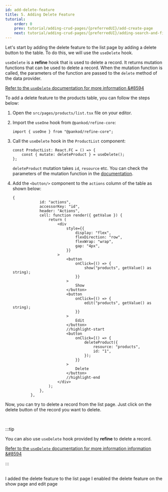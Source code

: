 ```yaml
---
id: add-delete-feature
title: 5. Adding Delete Feature
tutorial:
    order: 0
    prev: tutorial/adding-crud-pages/{preferredUI}/add-create-page
    next: tutorial/adding-crud-pages/{preferredUI}/adding-search-and-filters
---
```


Let's start by adding the delete feature to the list page by adding a delete button to the table. To do this, we will use the `useDelete` hook.

`useDelete` is a **refine** hook that is used to delete a record. It returns mutation functions that can be used to delete a record. When the mutation function is called, the parameters of the function are passed to the `delete` method of the data provider.

[Refer to the `useDelete` documentation for more information &#8594](/docs/api-reference/core/hooks/data/useDelete/)

To add a delete feature to the products table, you can follow the steps below:

1. Open the `src/pages/products/list.tsx` file on your editor.

2. Import the `useOne` hook from `@pankod/refine-core`:

    ```tsx
    import { useOne } from "@pankod/refine-core";
    ```

3. Call the `useDelete` hook in the `ProductList` component:

    ```tsx
    const ProductList: React.FC = () => {
        const { mutate: deleteProduct } = useDelete();
    };
    ```

    `deleteProduct` mutation takes `id`, `resource` etc. You can check the parameters of the mutation function in the [documentation](/docs/api-reference/core/hooks/data/useDelete/#properties).

4. Add the `<button/>` component to the `actions` column of the table as shown below:

    ```tsx
    {
                id: "actions",
                accessorKey: "id",
                header: "Actions",
                cell: function render({ getValue }) {
                    return (
                        <div
                            style={{
                                display: "flex",
                                flexDirection: "row",
                                flexWrap: "wrap",
                                gap: "4px",
                            }}
                        >
                            <button
                                onClick={() => {
                                    show("products", getValue() as string);
                                }}
                            >
                                Show
                            </button>
                            <button
                                onClick={() => {
                                    edit("products", getValue() as string);
                                }}
                            >
                                Edit
                            </button>
                            //highlight-start
                            <button
                                onClick={() => {
                                    deleteProduct({
                                        resource: "products",
                                        id: "1",
                                    });
                                }}
                            >
                                Delete
                            </button>
                            //highlight-end
                        </div>
                    );
                },
            },
    ```

Now, you can try to delete a record from the list page. Just click on the delete button of the record you want to delete.

<br/>

:::tip

You can also use `useDelete` hook provided by **refine** to delete a record.

[Refer to the `useDelete` documentation for more information information &#8594](/docs/api-reference/core/hooks/data/useDelete/)

:::

<br/>

<Checklist>

<ChecklistItem id="add-delete-feature-headless">
I added the delete feature to the list page
</ChecklistItem>
<ChecklistItem id="add-delete-feature-headless-2">
I enabled the delete feature on the show page and edit page
</ChecklistItem>

</Checklist>
